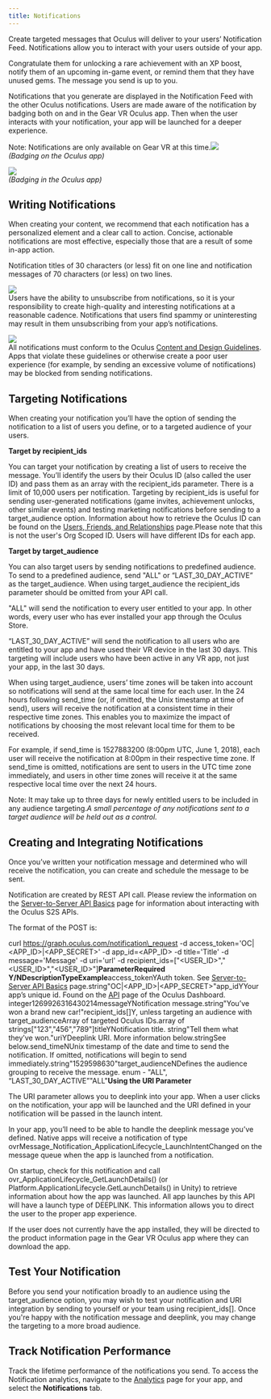 ```yaml
---
title: Notifications
---
```

Create targeted messages that Oculus will deliver to your users’ Notification Feed. Notifications allow you to interact with your users outside of your app.

Congratulate them for unlocking a rare achievement with an XP boost, notify them of an upcoming in-game event, or remind them that they have unused gems. The message you send is up to you.

Notifications that you generate are displayed in the Notification Feed with the other Oculus notifications. Users are made aware of the notification by badging both on and in the Gear VR Oculus app. Then when the user interacts with your notification, your app will be launched for a deeper experience.

Note: Notifications are only available on Gear VR at this time.![](/images/documentation-platform-latest-concepts-dg-notifications-0.png)  
*(Badging on the Oculus app)*

![](/images/documentation-platform-latest-concepts-dg-notifications-1.png)  
*(Badging in the Oculus app)*

## Writing Notifications

When creating your content, we recommend that each notification has a personalized element and a clear call to action. Concise, actionable notifications are most effective, especially those that are a result of some in-app action.

Notification titles of 30 characters (or less) fit on one line and notification messages of 70 characters (or less) on two lines.

![](/images/documentation-platform-latest-concepts-dg-notifications-2.png)  
Users have the ability to unsubscribe from notifications, so it is your responsibility to create high-quality and interesting notifications at a reasonable cadence. Notifications that users find spammy or uninteresting may result in them unsubscribing from your app’s notifications.

![](/images/documentation-platform-latest-concepts-dg-notifications-3.png)  
All notifications must conform to the Oculus [Content and Design Guidelines](/distribute/latest/concepts/publish-content-guidelines/). Apps that violate these guidelines or otherwise create a poor user experience (for example, by sending an excessive volume of notifications) may be blocked from sending notifications. 

## Targeting Notifications

When creating your notification you’ll have the option of sending the notification to a list of users you define, or to a targeted audience of your users.

**Target by recipient\_ids**

You can target your notification by creating a list of users to receive the message. You’ll identify the users by their Oculus ID (also called the user ID) and pass them as an array with the recipient\_ids parameter. There is a limit of 10,000 users per notification. Targeting by recipient\_ids is useful for sending user-generated notifications (game invites, achievement unlocks, other similar events) and testing marketing notifications before sending to a target\_audience option. Information about how to retrieve the Oculus ID can be found on the [Users, Friends, and Relationships](/documentation/platform/latest/concepts/dg-presence/ "Users, friends, and relationships manages information about each user's unique persona, their relationship with their friends, and their recent encounters in VR.") page.Please note that this is not the user's Org Scoped ID. Users will have different IDs for each app.

**Target by target\_audience**

You can also target users by sending notifications to predefined audience. To send to a predefined audience, send "ALL" or “LAST\_30\_DAY\_ACTIVE” as the target\_audience. When using target\_audience the recipient\_ids parameter should be omitted from your API call.

"ALL" will send the notification to every user entitled to your app. In other words, every user who has ever installed your app through the Oculus Store. 

“LAST\_30\_DAY\_ACTIVE” will send the notification to all users who are entitled to your app and have used their VR device in the last 30 days. This targeting will include users who have been active in any VR app, not just your app, in the last 30 days. 

When using target\_audience, users’ time zones will be taken into account so notifications will send at the same local time for each user. In the 24 hours following send\_time (or, if omitted, the Unix timestamp at time of send), users will receive the notification at a consistent time in their respective time zones. This enables you to maximize the impact of notifications by choosing the most relevant local time for them to be received. 

For example, if send\_time is 1527883200 (8:00pm UTC, June 1, 2018), each user will receive the notification at 8:00pm in their respective time zone. If send\_time is omitted, notifications are sent to users in the UTC time zone immediately, and users in other time zones will receive it at the same respective local time over the next 24 hours. 

Note: It may take up to three days for newly entitled users to be included in any audience targeting.*A small percentage of any notifications sent to a target audience will be held out as a control.*

## Creating and Integrating Notifications

Once you’ve written your notification message and determined who will receive the notification, you can create and schedule the message to be sent.

Notification are created by REST API call. Please review the information on the [Server-to-Server API Basics](/documentation/platform/latest/concepts/pgsg-s2s-basics/ "Some platform features use server-to-server (S2S) REST API calls to perform actions not appropriate to be sent from client devices. These APIs are provided to ensure a secure interaction between your back-end servers and the Oculus Platform.") page for information about interacting with the Oculus S2S APIs. 

The format of the POST is:

curl https://graph.oculus.com/notification\_request -d access\_token='OC|<APP\_ID>|<APP\_SECRET>' -d app\_id=<APP\_ID> -d title='Title' -d message='Message' -d uri='url' -d recipient\_ids=["<USER\_ID>","<USER\_ID>","<USER\_ID>"]**Parameter****Required Y/N****Description****Type****Example**access\_tokenYAuth token. See [Server-to-Server API Basics](/documentation/platform/latest/concepts/pgsg-s2s-basics/ "Some platform features use server-to-server (S2S) REST API calls to perform actions not appropriate to be sent from client devices. These APIs are provided to ensure a secure interaction between your back-end servers and the Oculus Platform.") page.string"OC|<APP\_ID>|<APP\_SECRET>"app\_idYYour app’s unique id. Found on the [API](https://dashboard.oculus.com/app/api/) page of the Oculus Dashboard. integer1269926316430214messageYNotification message.string"You’ve won a brand new car!"recipient\_ids[]Y, unless targeting an audience with target\_audienceArray of targeted Oculus IDs.array of strings["123","456","789"]titleYNotification title. string"Tell them what they’ve won."uriYDeeplink URI. More information below.stringSee below.send\_timeNUnix timestamp of the date and time to send the notification. If omitted, notifications will begin to send immediately.string"1529598630"target\_audienceNDefines the audience grouping to receive the message. enum - "ALL", “LAST\_30\_DAY\_ACTIVE”"ALL"**Using the URI Parameter**

The URI parameter allows you to deeplink into your app. When a user clicks on the notification, your app will be launched and the URI defined in your notification will be passed in the launch intent.

In your app, you’ll need to be able to handle the deeplink message you’ve defined. Native apps will receive a notification of type ovrMessage\_Notification\_ApplicationLifecycle\_LaunchIntentChanged on the message queue when the app is launched from a notification.

On startup, check for this notification and call ovr\_ApplicationLifecycle\_GetLaunchDetails() (or Platform.ApplicationLifecycle.GetLaunchDetails() in Unity) to retrieve information about how the app was launched. All app launches by this API will have a launch type of DEEPLINK. This information allows you to direct the user to the proper app experience.

If the user does not currently have the app installed, they will be directed to the product information page in the Gear VR Oculus app where they can download the app.

## Test Your Notification

Before you send your notification broadly to an audience using the target\_audience option, you may wish to test your notification and URI integration by sending to yourself or your team using recipient\_ids[]. Once you're happy with the notification message and deeplink, you may change the targeting to a more broad audience.

## Track Notification Performance

Track the lifetime performance of the notifications you send. To access the Notification analytics, navigate to the [Analytics](https://dashboard.oculus.com/app/analytics/) page for your app, and select the **Notifications** tab.

